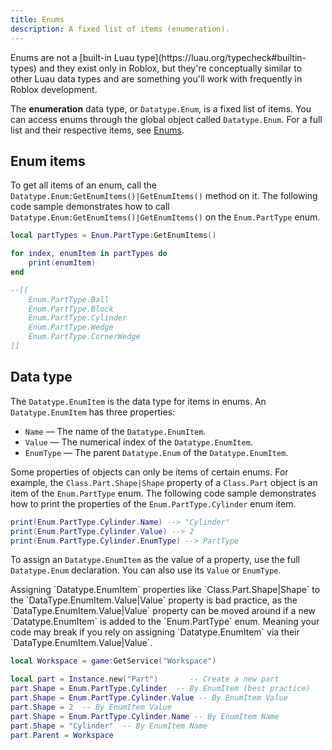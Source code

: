 ```yaml
---
title: Enums
description: A fixed list of items (enumeration).
---
```


<Alert severity="info">
Enums are not a [built-in Luau type](https://luau.org/typecheck#builtin-types) and they exist only in Roblox, but they're conceptually similar to other Luau data types and are something you'll work with frequently in Roblox development.
</Alert>

The **enumeration** data type, or `Datatype.Enum`, is a fixed list of items. You can access enums through the global object called `Datatype.Enum`. For a full list and their respective items, see [Enums](/reference/engine/enums).

## Enum items

To get all items of an enum, call the `Datatype.Enum:GetEnumItems()|GetEnumItems()` method on it. The following code sample demonstrates how to call `Datatype.Enum:GetEnumItems()|GetEnumItems()` on the `Enum.PartType` enum.

```lua
local partTypes = Enum.PartType:GetEnumItems()

for index, enumItem in partTypes do
	print(enumItem)
end

--[[
	Enum.PartType.Ball
	Enum.PartType.Block
	Enum.PartType.Cylinder
	Enum.PartType.Wedge
	Enum.PartType.CornerWedge
]]
```

## Data type

The `Datatype.EnumItem` is the data type for items in enums. An `Datatype.EnumItem` has three properties:

- `Name` — The name of the `Datatype.EnumItem`.
- `Value` — The numerical index of the `Datatype.EnumItem`.
- `EnumType` — The parent `Datatype.Enum` of the `Datatype.EnumItem`.

Some properties of objects can only be items of certain enums. For example, the `Class.Part.Shape|Shape` property of a `Class.Part` object is an item of the `Enum.PartType` enum. The following code sample demonstrates how to print the properties of the `Enum.PartType.Cylinder` enum item.

```lua
print(Enum.PartType.Cylinder.Name) --> "Cylinder"
print(Enum.PartType.Cylinder.Value) --> 2
print(Enum.PartType.Cylinder.EnumType) --> PartType
```

To assign an `Datatype.EnumItem` as the value of a property, use the full `Datatype.Enum` declaration. You can also use its `Value` or `EnumType`.

<Alert severity="warning">
Assigning `Datatype.EnumItem` properties like `Class.Part.Shape|Shape` to the `DataType.EnumItem.Value|Value` property is bad practice, as the `DataType.EnumItem.Value|Value` property can be moved around if a new `Datatype.EnumItem` is added to the `Enum.PartType` enum.
Meaning your code may break if you rely on assigning `Datatype.EnumItem` via their `DataType.EnumItem.Value|Value`.
</Alert>

```lua
local Workspace = game:GetService("Workspace")

local part = Instance.new("Part")		-- Create a new part
part.Shape = Enum.PartType.Cylinder  -- By EnumItem (best practice)
part.Shape = Enum.PartType.Cylinder.Value -- By EnumItem Value
part.Shape = 2  -- By EnumItem Value
part.Shape = Enum.PartType.Cylinder.Name -- By EnumItem Name
part.Shape = "Cylinder"  -- By EnumItem Name
part.Parent = Workspace
```

